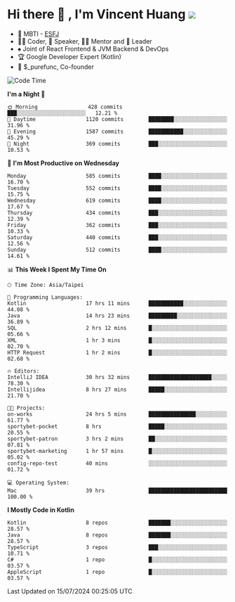 # Hi there 👋 , I'm Vincent Huang ![](https://komarev.com/ghpvc/?username=Jian-Min-Huang)
- 👀 MBTI - [ESFJ](https://www.16personalities.com/esfj-personality)
- 👨‍💻 Coder, 🎤 Speaker, 👨‍🏫 Mentor and 🚀 Leader
- ♠️ Joint of React Frontend & JVM Backend & DevOps
- 🏆 Google Developer Expert (Kotlin)
- 💼 $_purefunc, Co-founder

<!--START_SECTION:waka-->
![Code Time](http://img.shields.io/badge/Code%20Time-4%2C071%20hrs%2024%20mins-blue)

**I'm a Night 🦉** 

```text
🌞 Morning                428 commits         ███░░░░░░░░░░░░░░░░░░░░░░   12.21 % 
🌆 Daytime                1120 commits        ████████░░░░░░░░░░░░░░░░░   31.96 % 
🌃 Evening                1587 commits        ███████████░░░░░░░░░░░░░░   45.29 % 
🌙 Night                  369 commits         ███░░░░░░░░░░░░░░░░░░░░░░   10.53 % 
```
📅 **I'm Most Productive on Wednesday** 

```text
Monday                   585 commits         ████░░░░░░░░░░░░░░░░░░░░░   16.70 % 
Tuesday                  552 commits         ████░░░░░░░░░░░░░░░░░░░░░   15.75 % 
Wednesday                619 commits         ████░░░░░░░░░░░░░░░░░░░░░   17.67 % 
Thursday                 434 commits         ███░░░░░░░░░░░░░░░░░░░░░░   12.39 % 
Friday                   362 commits         ███░░░░░░░░░░░░░░░░░░░░░░   10.33 % 
Saturday                 440 commits         ███░░░░░░░░░░░░░░░░░░░░░░   12.56 % 
Sunday                   512 commits         ████░░░░░░░░░░░░░░░░░░░░░   14.61 % 
```


📊 **This Week I Spent My Time On** 

```text
🕑︎ Time Zone: Asia/Taipei

💬 Programming Languages: 
Kotlin                   17 hrs 11 mins      ███████████░░░░░░░░░░░░░░   44.08 % 
Java                     14 hrs 23 mins      █████████░░░░░░░░░░░░░░░░   36.89 % 
SQL                      2 hrs 12 mins       █░░░░░░░░░░░░░░░░░░░░░░░░   05.66 % 
XML                      1 hr 3 mins         █░░░░░░░░░░░░░░░░░░░░░░░░   02.70 % 
HTTP Request             1 hr 2 mins         █░░░░░░░░░░░░░░░░░░░░░░░░   02.68 % 

🔥 Editors: 
IntelliJ IDEA            30 hrs 32 mins      ████████████████████░░░░░   78.30 % 
Intellijidea             8 hrs 27 mins       █████░░░░░░░░░░░░░░░░░░░░   21.70 % 

🐱‍💻 Projects: 
on-works                 24 hrs 5 mins       ███████████████░░░░░░░░░░   61.77 % 
sportybet-pocket         8 hrs               █████░░░░░░░░░░░░░░░░░░░░   20.55 % 
sportybet-patron         3 hrs 2 mins        ██░░░░░░░░░░░░░░░░░░░░░░░   07.81 % 
sportybet-marketing      1 hr 57 mins        █░░░░░░░░░░░░░░░░░░░░░░░░   05.02 % 
config-repo-test         40 mins             ░░░░░░░░░░░░░░░░░░░░░░░░░   01.72 % 

💻 Operating System: 
Mac                      39 hrs              █████████████████████████   100.00 % 
```

**I Mostly Code in Kotlin** 

```text
Kotlin                   8 repos             ███████░░░░░░░░░░░░░░░░░░   28.57 % 
Java                     8 repos             ███████░░░░░░░░░░░░░░░░░░   28.57 % 
TypeScript               3 repos             ███░░░░░░░░░░░░░░░░░░░░░░   10.71 % 
C#                       1 repo              █░░░░░░░░░░░░░░░░░░░░░░░░   03.57 % 
AppleScript              1 repo              █░░░░░░░░░░░░░░░░░░░░░░░░   03.57 % 
```




 Last Updated on 15/07/2024 00:25:05 UTC
<!--END_SECTION:waka-->

